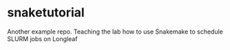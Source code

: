 # snaketutorial
Another example repo. Teaching the lab how to use Snakemake to schedule SLURM jobs on Longleaf
